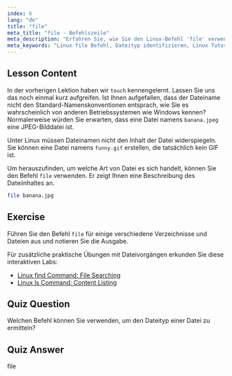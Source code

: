 ```yaml
---
index: 6
lang: "de"
title: "file"
meta_title: "file - Befehlszeile"
meta_description: "Erfahren Sie, wie Sie den Linux-Befehl 'file' verwenden, um Dateitypen und -inhalte zu identifizieren. Verstehen Sie Linux-Dateibenennungskonventionen mit dieser anfängerfreundlichen Anleitung."
meta_keywords: "Linux file Befehl, Dateityp identifizieren, Linux Tutorial, Dateibenennung, Linux für Anfänger, Linux Anleitung"
---
```


## Lesson Content

In der vorherigen Lektion haben wir `touch` kennengelernt. Lassen Sie uns das noch einmal kurz aufgreifen. Ist Ihnen aufgefallen, dass der Dateiname nicht den Standard-Namenskonventionen entsprach, wie Sie es wahrscheinlich von anderen Betriebssystemen wie Windows kennen? Normalerweise würden Sie erwarten, dass eine Datei namens `banana.jpeg` eine JPEG-Bilddatei ist.

Unter Linux müssen Dateinamen nicht den Inhalt der Datei widerspiegeln. Sie können eine Datei namens `funny.gif` erstellen, die tatsächlich kein GIF ist.

Um herauszufinden, um welche Art von Datei es sich handelt, können Sie den Befehl `file` verwenden. Er zeigt Ihnen eine Beschreibung des Dateiinhaltes an.

```bash
file banana.jpg
```

## Exercise

Führen Sie den Befehl `file` für einige verschiedene Verzeichnisse und Dateien aus und notieren Sie die Ausgabe.

Für zusätzliche praktische Übungen mit Dateivorgängen erkunden Sie diese interaktiven Labs:

- [Linux find Command: File Searching](https://labex.io/de/labs/linux-linux-find-command-file-searching-219191)
- [Linux ls Command: Content Listing](https://labex.io/de/labs/linux-linux-ls-command-content-listing-219205)

## Quiz Question

Welchen Befehl können Sie verwenden, um den Dateityp einer Datei zu ermitteln?

## Quiz Answer

file
